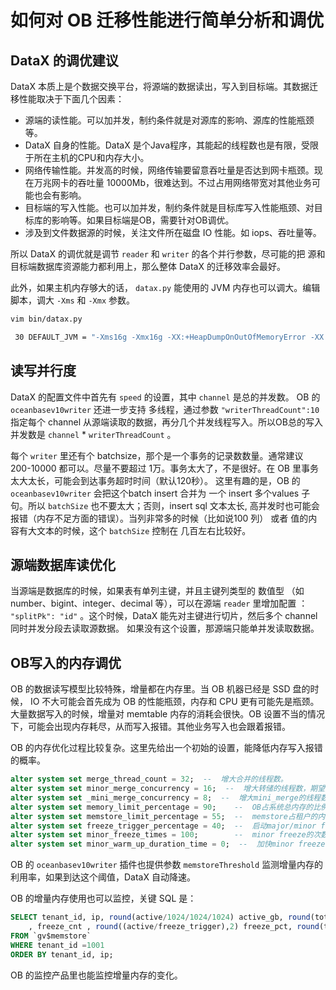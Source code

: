 # 如何对 OB 迁移性能进行简单分析和调优

## DataX 的调优建议

DataX 本质上是个数据交换平台，将源端的数据读出，写入到目标端。其数据迁移性能取决于下面几个因素：

+ 源端的读性能。可以加并发，制约条件就是对源库的影响、源库的性能瓶颈等。
+ DataX 自身的性能。DataX 是个Java程序，其能起的线程数也是有限，受限于所在主机的CPU和内存大小。
+ 网络传输性能。并发高的时候，网络传输要留意吞吐量是否达到网卡瓶颈。现在万兆网卡的吞吐量 10000Mb，很难达到。不过占用网络带宽对其他业务可能也会有影响。
+ 目标端的写入性能。也可以加并发，制约条件就是目标库写入性能瓶颈、对目标库的影响等。如果目标端是OB，需要针对OB调优。
+ 涉及到文件数据源的时候，关注文件所在磁盘 IO 性能。如 iops、吞吐量等。

所以 DataX 的调优就是调节 `reader` 和 `writer` 的各个并行参数，尽可能的把 源和目标端数据库资源能力都利用上，那么整体 DataX 的迁移效率会最好。

此外，如果主机内存够大的话， `datax.py` 能使用的 JVM 内存也可以调大。编辑脚本，调大 `-Xms` 和 `-Xmx` 参数。

```bash
vim bin/datax.py

 30 DEFAULT_JVM = "-Xms16g -Xmx16g -XX:+HeapDumpOnOutOfMemoryError -XX:HeapDumpPath=%s/log" % (DATAX_HOME)
```

## 读写并行度

DataX 的配置文件中首先有 `speed` 的设置，其中 `channel` 是总的并发数。
OB 的 `oceanbasev10writer` 还进一步支持 多线程，通过参数 `"writerThreadCount":10` 指定每个 channel 从源端读取的数据，再分几个并发线程写入。所以OB总的写入并发数是  `channel` * `writerThreadCount` 。

每个 `writer` 里还有个 batchsize，那个是一个事务的记录数数量。通常建议 200-10000 都可以。尽量不要超过 1万。事务太大了，不是很好。在 OB 里事务太大太长，可能会到达事务超时时间（默认120秒）。
这里有趣的是，OB 的 `oceanbasev10writer` 会把这个batch insert 合并为 一个 insert 多个values 子句。所以 `batchSize` 也不要太大；否则，insert sql 文本太长, 高并发时也可能会报错（内存不足方面的错误）。当列非常多的时候（比如说100 列） 或者 值的内容有大文本的时候，这个 `batchSize` 控制在 几百左右比较好。

## 源端数据库读优化

当源端是数据库的时候，如果表有单列主键，并且主键列类型的 数值型 （如 number、bigint、integer、decimal 等），可以在源端 `reader` 里增加配置 ： `"splitPk": "id"` 。这个时候，DataX 能先对主键进行切片，然后多个 channel 同时并发分段去读取源数据。 如果没有这个设置，那源端只能单并发读取数据。

## OB写入的内存调优

OB 的数据读写模型比较特殊，增量都在内存里。当 OB 机器已经是 SSD 盘的时候， IO 不大可能会首先成为 OB 的性能瓶颈，内存和 CPU 更有可能先是瓶颈。大量数据写入的时候，增量对 memtable 内存的消耗会很快。OB 设置不当的情况下，可能会出现内存耗尽，从而写入报错。其他业务写入也会跟着报错。

OB 的内存优化过程比较复杂。这里先给出一个初始的设置，能降低内存写入报错的概率。

```sql
alter system set merge_thread_count = 32;  --  增大合并的线程数。
alter system set minor_merge_concurrency = 16;  --  增大转储的线程数，期望提高转储的速度。
alter system set _mini_merge_concurrency = 8;  --  增大mini_merge的线程数，期望提高mini_merge的速度（默认值为3）。调大为8以后，发现会导致压测中CPU使用率有时飙升至90%，对性能有影响。
alter system set memory_limit_percentage = 90;    --  OB占系统总内存的比例，提高OB可用的内存量。
alter system set memstore_limit_percentage = 55;  --  memstore占租户的内存比，尽量增大memstore的空间（但是可能对读操作有负面影响）。
alter system set freeze_trigger_percentage = 40;  --  启动major/minor freeze的时机，让转储（minor freeze）尽早启动，memstore内存尽早释放。
alter system set minor_freeze_times = 100;        --  minor freeze的次数，尽量不在测试期间触发major freeze。
alter system set minor_warm_up_duration_time = 0;  --  加快minor freeze

```

OB 的 `oceanbasev10writer` 插件也提供参数 `memstoreThreshold` 监测增量内存的利用率，如果到达这个阈值，DataX 自动降速。

OB 的增量内存使用也可以监控，关键 SQL 是：

```sql
SELECT tenant_id, ip, round(active/1024/1024/1024) active_gb, round(total/1024/1024/1024) total_gb, round(freeze_trigger/1024/1024/1024) freeze_trg_gb, round(mem_limit/1024/1024/1024) mem_limit_gb
    , freeze_cnt , round((active/freeze_trigger),2) freeze_pct, round(total/mem_limit, 2) mem_usage
FROM `gv$memstore`
WHERE tenant_id =1001
ORDER BY tenant_id, ip;

```

OB 的监控产品里也能监控增量内存的变化。
